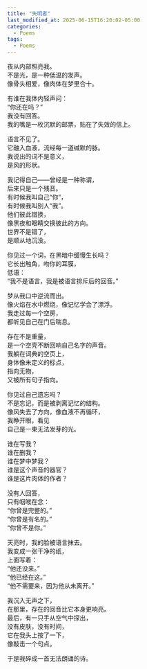 ```yaml
---
title: "失明者"
last_modified_at: 2025-06-15T16:20:02-05:00
categories:
  - Poems
tags:
  - Poems
---
```


夜从内部照亮我。  
不是光，是一种低温的发声。  
像骨头相爱，像肉体在梦里合十。  
  
有谁在我体内轻声问：  
“你还在吗？”  
我没有回答。  
我的嘴是一枚沉默的邮票，贴在了失效的信上。  
  
语言不见了。  
它融入血液，流经每一道缄默的脉。  
我说出的词不是意义，  
是风的形状。  
  
我记得自己——曾经是一种称谓，  
后来只是一个残音。  
有时候我叫自己“你”，  
有时候我叫别人“我”。  
他们彼此错换，  
像黑夜和眼睛交换彼此的方向。  
世界不是错了，  
是顺从地沉没。  
  
你见过一个词，在黑暗中缓慢生长吗？  
它长出触角，吻你的耳膜，  
低语：  
“我不是语言，我是被语言排斥后的回音。”  
  
梦从我口中逆流而出。  
像火焰在水中燃烧，像记忆学会了漂浮。  
我走过每一个空房，  
都听见自己在门后喘息。  
  
存在不是重量，  
是一个空壳不断回响自己名字的声音。  
我躺在词典的空页上，  
身体像未定义的标点，  
指向无物，  
又被所有句子指向。  
  
你见过自己遗忘吗？  
不是忘记，而是被剥离记忆的结构。  
像风失去了方向，像血液不再循环，  
我睁开眼，看见  
自己是一束无法发芽的光。  
  
谁在写我？  
谁在删我？  
谁在梦中梦我？  
谁是这个声音的器官？  
谁是这片肉体的作者？  
  
没有人回答，  
只有咽喉在念：  
“你曾是完整的。”  
“你曾是有名的。”  
“你曾不是你。”  
  
天亮时，我的脸被语言抹去。  
我变成一张干净的纸，  
上面写着：  
“他还没来。”  
“他已经在这。”  
“他不需要来，因为他从未离开。”  
  
我沉入无声之下，  
在那里，存在的回音比它本身更响亮。  
最后，有一只手从空气中探出，  
没有皮肤，没有时间，  
它在我头上按了一下，  
像敲击一个句点。  
  
于是我碎成一首无法朗诵的诗。  